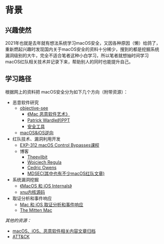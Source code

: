 # 背景

## 兴趣使然

2021年也就是去年就有想法系统学习macOS安全，又因各种原因（懒）给鸽了，重新燃起兴趣时发现国内关于macOS安全的资料十分稀少，搜到的都是挖掘系统漏洞级别的大牛，完全不适合笔者这种小白学习，所以笔者就想抽时间学习macOS红队相关技术并记录下来，帮助别人的同时也能提升自己。

## 学习路径
根据网上的资料把 macOS安全分为如下几个方向（附带资源）：

- 恶意软件研究 
    - [objective-see](https://objective-see.org)
        - [《Mac 恶意软件艺术》](https://taomm.org)
        - [Patrick Wardle的PPT](https://speakerdeck.com/patrickwardle)
        - [安全工具](https://objective-see.org/tools.html)
    - [macOS&iOS逆向](https://iosre.com)
- 红队技术、漏洞利用开发 
    - [EXP-312 macOS Control Bypasses课程](https://www.offensive-security.com/exp312-osmr/)
    - 博客
        - [Theevilbit](https://theevilbit.github.io/posts/)
        - [Wojciech Regula](https://wojciechregula.blog/post/)
        - [Cedric Owens](https://cedowens.medium.com/)
        - [MDSEC(其中也有不少macOS红队文章)](https://www.mdsec.co.uk/knowledge-centre/insights/)
- 系统漏洞挖掘 
    - [《MacOS 和 iOS Internals》](https://www.amazon.com/MacOS-iOS-Internals-User-Mode/dp/099105556X/)
    - [xnu内核源码](https://opensource.apple.com/source/xnu/)
- 取证分析和事件响应 
    - [Mac 和 iOS 取证分析和事件响应](https://www.sans.org/cyber-security-courses/mac-and-ios-forensic-analysis-and-incident-response/)
    - [The Mitten Mac](https://themittenmac.com/)

*其他的资源：*

- [macOS、iOS、恶意软件相关内容文章归档](https://papers.put.as/)
- [ATT&CK](https://attack.mitre.org)